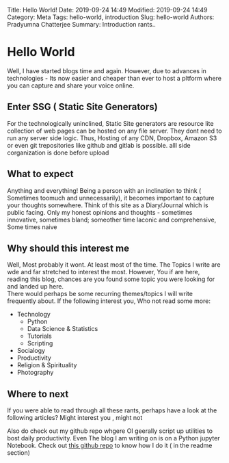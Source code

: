 Title: Hello World!
Date: 2019-09-24 14:49
Modified: 2019-09-24 14:49
Category: Meta
Tags: hello-world, introduction
Slug: hello-world
Authors: Pradyumna Chatterjee
Summary: Introduction rants..

# Hello World
Well, I have started blogs time and again. However, due to advances in technologies - Its now easier and cheaper than ever to host a pltform where you can capture and share your voice online.

## Enter SSG ( Static Site Generators)
For the technologically uninclined, Static Site generators are resource lite collection of web pages can be hosted on any file server. They dont need to run any server side logic. 
Thus, Hosting of any CDN, Dropbox, Amazon S3 or even git trepositories like github and gitlab is possible. alll side corganization is done before upload

## What to expect 
Anything and everything! Being a person with an inclination to think ( Sometimes toomuch and unnecessarily), it becomes important to capture your thoughts somewhere. Think of this site as a Diary/Journal which is public facing. Only my honest opinions and thoughts - sometimes innovative, sometimes bland; someother time laconic and comprehensive, Some times naive

## Why should this interest me
Well, Most probably it wont. At least most of the time. The Topics I write are wde and far stretched to interest the most. However, You if are here, reading this blog, chances are you found some topic you were looking for and landed up here.  
There would perhaps be some recurring themes/topics I will write frequently about. If the following interest you, Who not read some more:  
* Technology
    * Python
    * Data Science & Statistics
    * Tutorials
    * Scripting
* Socialogy
* Productivity
* Religion & Spirituality
* Photography

## Where to next
If you were able to read through all these rants, perhaps have a look at the following articles? Might interest you , might not

Also do check out my github repo whgere OI geerally script up utilities to bost daily productivity. Even The blog I am writing on is on a Python jupyter Notebook. 
Check out [this github repo](https://github.com/pradyumnac/pradyumnac.github.io) to know how I do it ( in the readme section)